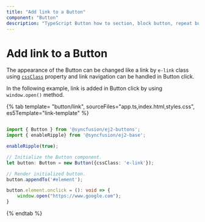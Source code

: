 ```yaml
---
title: "Add link to a Button"
component: "Button"
description: "TypeScript Button how to section, block button, repeat button, tooltip for Button, customization of button appearance, input and anchor elements."
---
```


# Add link to a Button

The appearance of the Button can be changed like a link by `e-link` class using [`cssClass`](../../api/button/#cssclass)
property and link navigation can be handled in Button click.

In the following example, link is added in Button click by using `window.open()` method.

{% tab template= "button/link", sourceFiles="app.ts,index.html,styles.css", es5Template="link-template" %}

```typescript

import { Button } from '@syncfusion/ej2-buttons';
import { enableRipple} from '@syncfusion/ej2-base';

enableRipple(true);

// Initialize the Button component.
let button: Button = new Button({cssClass: 'e-link'});

// Render initialized button.
button.appendTo('#element');

button.element.onclick = (): void => {
    window.open("https://www.google.com");
}

```

{% endtab %}